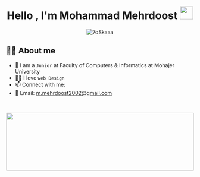<h1 align="center">Hello , I'm Mohammad Mehrdoost <img src="https://media.giphy.com/media/hvRJCLFzcasrR4ia7z/giphy.gif" width="35"></h1>
<p align="center"> 
	<img src="https://komarev.com/ghpvc/?username=MohammadMehrdoost&label=Profile%20views&color=0e75b6&style=plastic" alt="7oSkaaa" /> 
</p>


## :sassy_man:  About me
- :school: I am a `Junior` at Faculty of Computers & Informatics at Mohajer University
- :technologist: I love `web Design`
- 📫 Connect with me:
- 	📧 Email: m.mehrdoost2002@gmail.com
<br>

<p align="center">
<a href="https://github.com/MohammadMehrdoost">
<img width="100%"height="20%" align="center" src="https://github-readme-stats.vercel.app/api/top-langs/?username=MohammadMehrdoost" />
</a>
</p>
